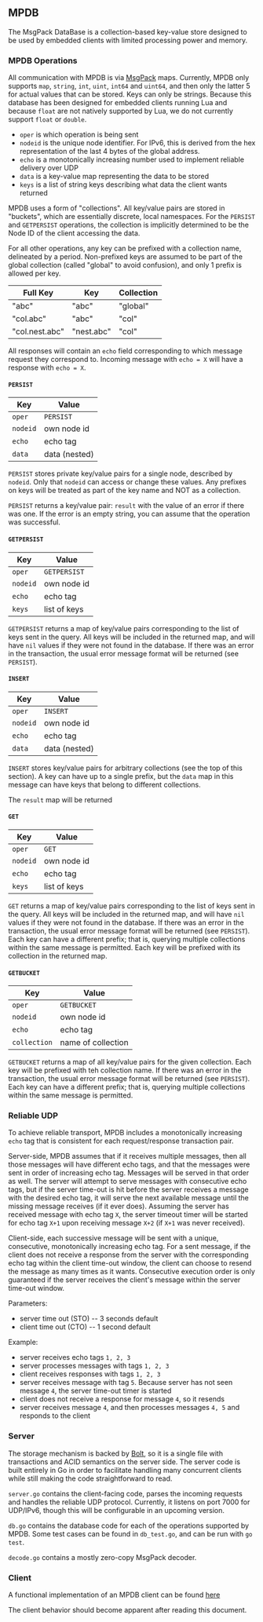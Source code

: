 ## MPDB

The MsgPack DataBase is a collection-based key-value store designed to be used
by embedded clients with limited processing power and memory.

### MPDB Operations

All communication with MPDB is via [MsgPack](http://msgpack.org/) maps.
Currently, MPDB only supports `map`, `string`, `int`, `uint`, `int64` and
`uint64`, and then only the latter 5 for actual values that can be stored. Keys
can only be strings. Because this database has been designed for embedded
clients running Lua and because `float` are not natively supported by Lua, we
do not currently support `float` or `double`.

* `oper` is which operation is being sent
* `nodeid` is the unique node identifier. For IPv6, this is derived from the
  hex representation of the last 4 bytes of the global address.
* `echo` is a monotonically increasing number used to implement reliable
  delivery over UDP
* `data` is a key-value map representing the data to be stored
* `keys` is a list of string keys describing what data the client wants
  returned

MPDB uses a form of "collections". All key/value pairs are stored in "buckets",
which are essentially discrete, local namespaces. For the `PERSIST` and
`GETPERSIST` operations, the collection is implicitly determined to be the Node
ID of the client accessing the data. 

For all other operations, any key can be prefixed with a collection name,
delineated by a period. Non-prefixed keys are assumed to be part of the global
collection (called "global" to avoid confusion), and only 1 prefix is allowed
per key.

| Full Key | Key | Collection |
| -------- | --- | ---------- |
| "abc"    | "abc" | "global" |
| "col.abc" | "abc" | "col" |
| "col.nest.abc" | "nest.abc" | "col" |

All responses will contain an `echo` field corresponding to which message
request they correspond to. Incoming message with `echo = X` will have a
response with `echo = X`.

#### `PERSIST`

| Key | Value |
|-----|-------|
|`oper` | `PERSIST` |
|`nodeid` | own node id |
|`echo` | echo tag |
|`data` | data (nested) |

`PERSIST` stores private key/value pairs for a single node, described by
`nodeid`. Only that `nodeid` can access or change these values. Any prefixes
on keys will be treated as part of the key name and NOT as a collection.

`PERSIST` returns a key/value pair: `result` with the value of an error
if there was one. If the error is an empty string, you can assume that the
operation was successful.

#### `GETPERSIST`

| Key | Value |
|-----|-------|
|`oper` | `GETPERSIST` |
|`nodeid` | own node id |
|`echo` | echo tag |
|`keys` | list of keys |

`GETPERSIST` returns a map of key/value pairs corresponding to the list of keys
sent in the query. All keys will be included in the returned map, and will have
`nil` values if they were not found in the database. If there was an error
in the transaction, the usual error message format will be returned (see `PERSIST`).

#### `INSERT`

| Key | Value |
|-----|-------|
|`oper` | `INSERT`
|`nodeid` | own node id |
|`echo` | echo tag |
|`data` | data (nested) |

`INSERT` stores key/value pairs for arbitrary collections (see the top of this
section). A key can have up to a single prefix, but the `data` map in this
message can have keys that belong to different collections.

The `result` map will be returned

#### `GET`

| Key | Value |
| --- | ----- |
|`oper` | `GET` |
|`nodeid` | own node id |
|`echo` | echo tag |
|`keys` | list of keys |

`GET` returns a map of key/value pairs corresponding to the list of keys sent
in the query. All keys will be included in the returned map, and will have
`nil` values if they were not found in the database. If there was an error in
the transaction, the usual error message format will be returned (see
`PERSIST`). Each key can have a different prefix; that is, querying multiple
collections within the same message is permitted. Each key will be prefixed
with its collection in the returned map.

#### `GETBUCKET`

| Key | Value |
| --- | ----- |
|`oper` | `GETBUCKET` |
|`nodeid` | own node id |
|`echo` | echo tag |
|`collection` | name of collection |

`GETBUCKET` returns a map of all key/value pairs for the given collection. Each
key will be prefixed with teh collection name. If there was an error in the
transaction, the usual error message format will be returned (see `PERSIST`).
Each key can have a different prefix; that is, querying multiple collections
within the same message is permitted.

### Reliable UDP

To achieve reliable transport, MPDB includes a monotonically increasing `echo`
tag that is consistent for each request/response transaction pair.

Server-side, MPDB assumes that if it receives multiple messages, then all those
messages will have different echo tags, and that the messages were sent in
order of increasing echo tag. Messages will be served in that order as well.
The server will attempt to serve messages with consecutive echo tags, but if
the server time-out is hit before the server receives a message with the
desired echo tag, it will serve the next available message until the missing
message receives (if it ever does). Assuming the server has received message
with echo tag `X`, the server timeout timer will be started for echo tag `X+1`
upon receiving message `X+2` (if `X+1` was never received).

Client-side, each successive message will be sent with a unique, consecutive,
monotonically increasing echo tag. For a sent message, if the client does not
receive a response from the server with the corresponding echo tag within the
client time-out window, the client can choose to resend the message as many
times as it wants. Consecutive execution order is only guaranteed if the server
receives the client's message within the server time-out window.

Parameters:
* server time out (STO) -- 3 seconds default
* client time out (CTO) -- 1 second default

Example:

* server receives echo tags `1, 2, 3`
* server processes messages with tags `1, 2, 3`
* client receives responses with tags `1, 2, 3`
* server receives message with tag `5`. Because server has not seen message
  `4`, the server time-out timer is started
* client does not receive a response for message `4`, so it resends
* server receives message `4`, and then processes messages `4, 5` and responds
  to the client

### Server

The storage mechanism is backed by [Bolt](https://github.com/boltdb/bolt), so
it is a single file with transactions and ACID semantics on the server side.
The server code is built entirely in Go in order to facilitate handling many
concurrent clients while still making the code straightforward to read.

`server.go` contains the client-facing code, parses the incoming requests and
handles the reliable UDP protocol. Currently, it listens on port 7000 for
UDP/IPv6, though this will be configurable in an upcoming version.

`db.go` contains the database code for each of the operations supported by
MPDB. Some test cases can be found in `db_test.go`, and can be run with `go
test`.

`decode.go` contains a mostly zero-copy MsgPack decoder.

### Client

A functional implementation of an MPDB client can be found
[here](https://github.com/SoftwareDefinedBuildings/ioet_contrib/blob/master/lib/mpdb.lua)

The client behavior should become apparent after reading this document.
